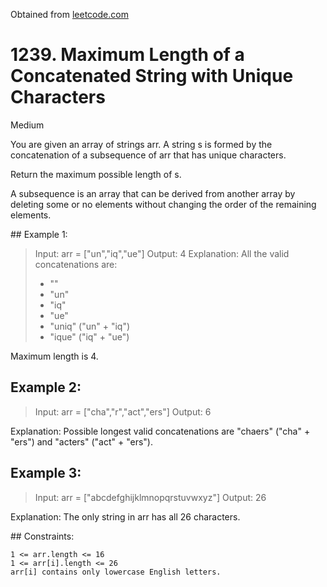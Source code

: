 Obtained from [leetcode.com](https://leetcode.com/problems/maximum-length-of-a-concatenated-string-with-unique-characters/)

# 1239. Maximum Length of a Concatenated String with Unique Characters
Medium

You are given an array of strings arr. A string s is formed by the concatenation of a subsequence of arr that has unique characters.

Return the maximum possible length of s.

A subsequence is an array that can be derived from another array by deleting some or no elements without changing the order of the remaining elements.

 

## Example 1:

> Input: arr = ["un","iq","ue"]
> Output: 4
> Explanation: All the valid concatenations are:
> - ""
> - "un"
> - "iq"
> - "ue"
> - "uniq" ("un" + "iq")
> - "ique" ("iq" + "ue")

Maximum length is 4.

## Example 2:

> Input: arr = ["cha","r","act","ers"]
> Output: 6

Explanation: Possible longest valid concatenations are "chaers" ("cha" + "ers") and "acters" ("act" + "ers").

## Example 3:

> Input: arr = ["abcdefghijklmnopqrstuvwxyz"]
> Output: 26

Explanation: The only string in arr has all 26 characters.

 

## Constraints:

    1 <= arr.length <= 16
    1 <= arr[i].length <= 26
    arr[i] contains only lowercase English letters.

